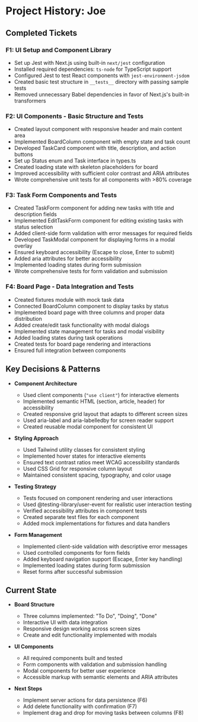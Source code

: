 # Project History: Joe

## Completed Tickets

### F1: UI Setup and Component Library
- Set up Jest with Next.js using built-in `next/jest` configuration
- Installed required dependencies: `ts-node` for TypeScript support
- Configured Jest to test React components with `jest-environment-jsdom`
- Created basic test structure in `__tests__` directory with passing sample tests
- Removed unnecessary Babel dependencies in favor of Next.js's built-in transformers

### F2: UI Components - Basic Structure and Tests
- Created layout component with responsive header and main content area
- Implemented BoardColumn component with empty state and task count
- Developed TaskCard component with title, description, and action buttons
- Set up Status enum and Task interface in types.ts
- Created loading state with skeleton placeholders for board
- Improved accessibility with sufficient color contrast and ARIA attributes
- Wrote comprehensive unit tests for all components with >80% coverage

### F3: Task Form Components and Tests
- Created TaskForm component for adding new tasks with title and description fields
- Implemented EditTaskForm component for editing existing tasks with status selection
- Added client-side form validation with error messages for required fields
- Developed TaskModal component for displaying forms in a modal overlay
- Ensured keyboard accessibility (Escape to close, Enter to submit)
- Added aria attributes for better accessibility
- Implemented loading states during form submission
- Wrote comprehensive tests for form validation and submission

### F4: Board Page - Data Integration and Tests
- Created fixtures module with mock task data
- Connected BoardColumn component to display tasks by status
- Implemented board page with three columns and proper data distribution
- Added create/edit task functionality with modal dialogs
- Implemented state management for tasks and modal visibility
- Added loading states during task operations
- Created tests for board page rendering and interactions
- Ensured full integration between components

## Key Decisions & Patterns

- **Component Architecture**
  - Used client components (`"use client"`) for interactive elements
  - Implemented semantic HTML (section, article, header) for accessibility
  - Created responsive grid layout that adapts to different screen sizes
  - Used aria-label and aria-labelledby for screen reader support
  - Created reusable modal component for consistent UI

- **Styling Approach**
  - Used Tailwind utility classes for consistent styling
  - Implemented hover states for interactive elements
  - Ensured text contrast ratios meet WCAG accessibility standards
  - Used CSS Grid for responsive column layout
  - Maintained consistent spacing, typography, and color usage

- **Testing Strategy**
  - Tests focused on component rendering and user interactions
  - Used @testing-library/user-event for realistic user interaction testing
  - Verified accessibility attributes in component tests
  - Created separate test files for each component
  - Added mock implementations for fixtures and data handlers

- **Form Management**
  - Implemented client-side validation with descriptive error messages
  - Used controlled components for form fields
  - Added keyboard navigation support (Escape, Enter key handling)
  - Implemented loading states during form submission
  - Reset forms after successful submission

## Current State

- **Board Structure**
  - Three columns implemented: "To Do", "Doing", "Done"
  - Interactive UI with data integration
  - Responsive design working across screen sizes
  - Create and edit functionality implemented with modals

- **UI Components**
  - All required components built and tested
  - Form components with validation and submission handling
  - Modal components for better user experience
  - Accessible markup with semantic elements and ARIA attributes

- **Next Steps**
  - Implement server actions for data persistence (F6)
  - Add delete functionality with confirmation (F7)
  - Implement drag and drop for moving tasks between columns (F8)